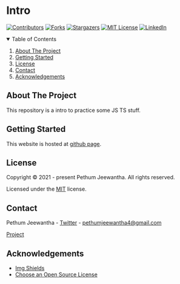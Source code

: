 # Intro

[![Contributors][contributors-shield]][contributors-url]
[![Forks][forks-shield]][forks-url]
[![Stargazers][stars-shield]][stars-url]
[![MIT License][license-shield]][license-url]
[![LinkedIn][linkedin-shield]][linkedin-url]

<details open="open">
  <summary>Table of Contents</summary>
  <ol>
    <li>
      <a href="#about-the-project">About The Project</a>
    </li>
    <li>
      <a href="#getting-started">Getting Started</a>
    </li>
    <li><a href="#license">License</a></li>
    <li><a href="#contact">Contact</a></li>
    <li><a href="#acknowledgements">Acknowledgements</a></li>
  </ol>
</details>

## About The Project

This repository is a intro to practice some JS TS stuff.

## Getting Started

This website is hosted at [github page](https://pethum-jeewantha.github.io/simple-intro).

## License

Copyright &copy; 2021 - present Pethum Jeewantha. All rights reserved.

Licensed under the [MIT](LICENSE.txt) license.

## Contact

Pethum Jeewantha - [Twitter](https://twitter.com/JeewanthaPethum?s=08) - pethumjeewantha4@gmail.com

[Project](https://github.com/Pethum-Jeewantha/simple-intro.git)

## Acknowledgements

* [Img Shields](https://shields.io)
* [Choose an Open Source License](https://choosealicense.com)

[contributors-shield]: https://img.shields.io/github/contributors/Pethum-Jeewantha/simple-intro.svg?style=for-the-badge

[contributors-url]: https://github.com/Pethum-Jeewantha/simple-intro/graphs/contributors

[forks-shield]: https://img.shields.io/github/forks/Pethum-Jeewantha/simple-intro.svg?style=for-the-badge

[forks-url]: https://github.com/Pethum-Jeewantha/simple-intro/network/members

[stars-shield]: https://img.shields.io/github/stars/Pethum-Jeewantha/simple-intro.svg?style=for-the-badge

[stars-url]: https://github.com/Pethum-Jeewantha/simple-intro/stargazers

[license-shield]: https://img.shields.io/github/license/Pethum-Jeewantha/simple-intro.svg?style=for-the-badge

[license-url]: https://github.com/Pethum-Jeewantha/simple-intro/blob/master/LICENSE.txt

[linkedin-shield]: https://img.shields.io/badge/-LinkedIn-black.svg?style=for-the-badge&logo=linkedin&colorB=555

[linkedin-url]: https://www.linkedin.com/in/pethum-jeewantha-7b70aa1b1
